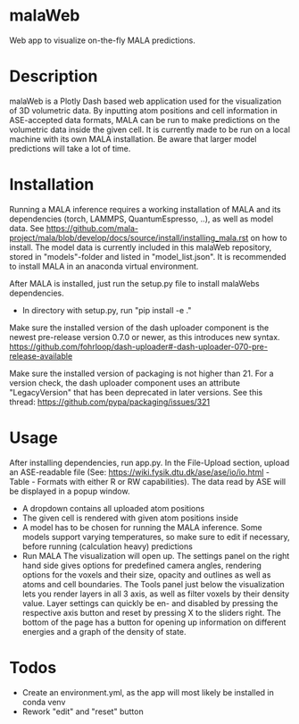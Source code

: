 # malaWeb
Web app to visualize on-the-fly MALA predictions. 

# Description
malaWeb is a Plotly Dash based web application used for the visualization of 3D volumetric data.
By inputting atom positions and cell information in ASE-accepted data formats, MALA can be run to make predictions on the volumetric data inside the given cell.
It is currently made to be run on a local machine with its own MALA installation. Be aware that larger model predictions will take a lot of time.

# Installation
Running a MALA inference requires a working installation of MALA and its dependencies (torch, LAMMPS, QuantumEspresso, ..), as well as model data.
See https://github.com/mala-project/mala/blob/develop/docs/source/install/installing_mala.rst on how to install.
The model data is currently included in this malaWeb repository, stored in "models"-folder and listed in "model_list.json".
It is recommended to install MALA in an anaconda virtual environment.

After MALA is installed, just run the setup.py file to install malaWebs dependencies.
- In directory with setup.py, run "pip install -e ."


Make sure the installed version of the dash uploader component is the newest pre-release version 0.7.0 or newer, as this introduces new syntax.
https://github.com/fohrloop/dash-uploader#-dash-uploader-070-pre-release-available

Make sure the installed version of packaging is not higher than 21. For a version check, the dash uploader component uses an attribute "LegacyVersion" that has been deprecated in later versions.
See this thread: https://github.com/pypa/packaging/issues/321

# Usage
After installing dependencies, run app.py.
In the File-Upload section, upload an ASE-readable file (See: https://wiki.fysik.dtu.dk/ase/ase/io/io.html - Table - Formats with either R or RW capabilities).
The data read by ASE will be displayed in a popup window.
- A dropdown contains all uploaded atom positions
- The given cell is rendered with given atom positions inside
- A model has to be chosen for running the MALA inference. Some models support varying temperatures, so make sure to edit if necessary, before running (calculation heavy) predictions
- Run MALA
The visualization will open up. The settings panel on the right hand side gives options for predefined camera angles, rendering options for the voxels and their size, opacity and outlines as well as atoms and cell boundaries.
The Tools panel just below the visualization lets you render layers in all 3 axis, as well as filter voxels by their density value.
Layer settings can quickly be en- and disabled by pressing the respective axis button and reset by pressing X to the sliders right.
The bottom of the page has a button for opening up information on different energies and a graph of the density of state.



# Todos
- Create an environment.yml, as the app will most likely be installed in conda venv
- Rework "edit" and "reset" button